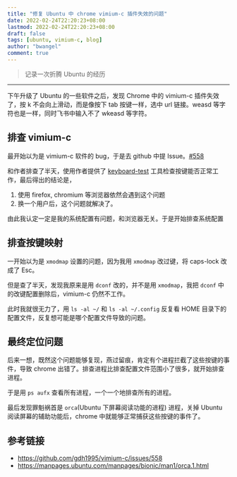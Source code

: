 ```yaml
---
title: "修复 Ubuntu 中 chrome vimium-c 插件失效的问题"
date: 2022-02-24T22:20:23+08:00
lastmod: 2022-02-24T22:20:23+08:00
draft: false
tags: [ubuntu, vimium-c, blog]
author: "bwangel"
comment: true
---
```


> 记录一次折腾 Ubuntu 的经历

<!--more-->
---

下午升级了 Ubuntu 的一些软件之后，发现 Chrome 中的 vimium-c 插件失效了，按 k 不会向上滑动，而是像按下 tab 按键一样，选中 url 链接。weasd 等字符也是一样，同时飞书中输入不了 wkeasd 等字符。

## 排查 vimium-c

最开始以为是 vimium-c 软件的 bug，于是去 github 中提 Issue。[#558](https://github.com/gdh1995/vimium-c/issues/558)

和作者排查了半天，使用作者提供了 [keyboard-test](https://gdh1995.cn/vimium-c/keyboard-test.html) 工具检查按键能否正常工作，最后得出的结论是，

1. 使用 firefox, chromium 等浏览器依然会遇到这个问题
2. 换一个用户后，这个问题就解决了。

由此我认定一定是我的系统配置有问题，和浏览器无关。于是开始排查系统配置

## 排查按键映射

一开始以为是 `xmodmap` 设置的问题，因为我用 `xmodmap` 改过键，将 caps-lock 改成了 Esc。

但是查了半天，发现我原来是用 `dconf` 改的，并不是用 `xmodmap`，我把 `dconf` 中的改键配置删除后，vimium-c 仍然不工作。

此时我就很无力了，用 `ls -al ~/` 和 `ls -al ~/.config` 反复看 HOME 目录下的配置文件，反复想可能是哪个配置文件导致的问题。

## 最终定位问题

后来一想，既然这个问题能够复现，燕过留痕，肯定有个进程拦截了这些按键的事件，导致 chrome 出错了。排查进程比排查配置文件范围小了很多，就开始排查进程。

于是用 `ps aufx` 查看所有进程，一个一个地排查所有的进程。

最后发现罪魁祸首是 `orca`(Ubuntu 下屏幕阅读功能的进程) 进程，关掉 Ubuntu 阅读屏幕的辅助功能后，chrome 中就能够正常捕获这些按键的事件了。

## 参考链接

- https://github.com/gdh1995/vimium-c/issues/558
- https://manpages.ubuntu.com/manpages/bionic/man1/orca.1.html
